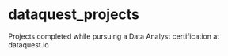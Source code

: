 # dataquest_projects
Projects completed while pursuing a Data Analyst certification at dataquest.io
